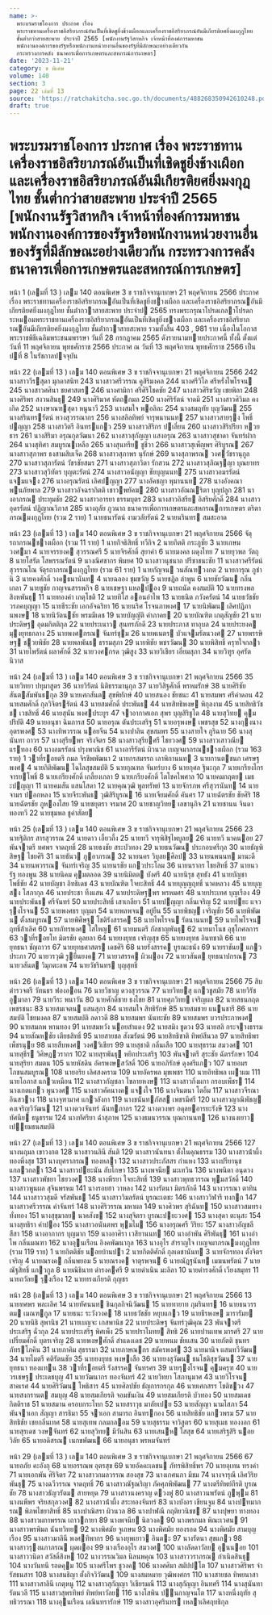 ```yaml
---
name: >-
  พระบรมราชโองการ ประกาศ เรื่อง
  พระราชทานเครื่องราชอิสริยาภรณ์อันเป็นที่เชิดชูยิ่งช้างเผือกและเครื่องราชอิสริยาภรณ์อันมีเกียรติยศยิ่งมงกุฎไทย
  ชั้นต่ำกว่าสายสะพาย ประจำปี 2565 [พนักงานรัฐวิสาหกิจ เจ้าหน้าที่องค์การมหาชน
  พนักงานองค์การของรัฐหรือพนักงานหน่วยงานอื่นของรัฐที่มีลักษณะอย่างเดียวกัน
  กระทรวงการคลัง ธนาคารเพื่อการเกษตรและสหกรณ์การเกษตร]
date: '2023-11-21'
category: ข พิเศษ
volume: 140
section: 3
page: 22 เล่มที่ 13
source: 'https://ratchakitcha.soc.go.th/documents/488268350942610248.pdf'
draft: true
---
```


# พระบรมราชโองการ ประกาศ เรื่อง พระราชทานเครื่องราชอิสริยาภรณ์อันเป็นที่เชิดชูยิ่งช้างเผือกและเครื่องราชอิสริยาภรณ์อันมีเกียรติยศยิ่งมงกุฎไทย ชั้นต่ำกว่าสายสะพาย ประจำปี 2565 [พนักงานรัฐวิสาหกิจ เจ้าหน้าที่องค์การมหาชน พนักงานองค์การของรัฐหรือพนักงานหน่วยงานอื่นของรัฐที่มีลักษณะอย่างเดียวกัน กระทรวงการคลัง ธนาคารเพื่อการเกษตรและสหกรณ์การเกษตร]

หน้า 1 (เลมที่ 13 ) เลม 140 ตอนพิเศษ 3 ข ราชกิจจานุเบกษา 21 พฤศจิกายน 2566 ประกาศ เรื่อง พระราชทานเครื่องราชอิสริยาภรณอันเป็นที่เชิดชูยิ่งชางเผือก และเครื่องราชอิสริยาภรณอันมีเกียรติยศยิ่งมงกุฎไทย ชั้นต่ํากวาสายสะพาย ประจําป 2565 ทรงพระกรุณาโปรดเกลาโปรดกระหมอมพระราชทานเครื่องราชอิสริยาภรณอันเป็นที่เชิดชูยิ่งชางเผือก และเครื่องราชอิสริยาภรณอันมีเกียรติยศยิ่งมงกุฎไทย ชั้นต่ํากวาสายสะพาย รวมทั้งสิ้น 403 , 981 ราย เนื่องในโอกาสพระราชพิธีเฉลิมพระชนมพรรษา วันที่ 28 กรกฎาคม 2565 ดังรายนามทายประกาศนี้ ทั้งนี้ ตั้งแต่วันที่ 11 พฤศจิกายน พุทธศักราช 2566 ประกาศ ณ วันที่ 13 พฤศจิกายน พุทธศักราช 2566 เป็นปที่ 8 ในรัชกาลปจจุบัน

หน้า 22 (เลมที่ 13 ) เลม 140 ตอนพิเศษ 3 ข ราชกิจจานุเบกษา 21 พฤศจิกายน 2566 242 นางสาววีรสุดา มุกดาสนิท 243 นางสาวศรีวรรณ คูสิริมงคล 244 นางศรีวิไล ศรีหรั่งไพโรจน 245 นางสาวศศินา ชยศาสตร 246 นางศามิกา ศรีศิริโชคชัย 247 นางสาวศิริขวัญ เชยพิลา 248 นางศิริพร สงวนสินธุ 249 นางศิริมาศ หัตถกมล 250 นางศิริรัตน์ จาดมี 251 นางสาวศิวิมล คงเกิด 252 นางษาณฑสุดา หนูนาวี 253 นางสมใจ พอลิละ 254 นางสมฤทัย บุญวัฒน 255 นางสรินทรรัตน์ หวงสุวรรณากร 256 นางสลิลทิพย์ จารุพนานนท 257 นางสาวสายรุง โพธิ์ปญญา 258 นางสาวิตรี อินทรแกว 259 นางสาวสิริกร ปเลี่ยน 260 นางสาวสิริปรียา หวยธาร 261 นางสิริมา อรุณกุลวัฒนา 262 นางสาวสุกัญญา แสงอรุณ 263 นางสาวสุชาดา จันทร์ฝาก 264 นางสุทิศา สมบูรณเหลือ 265 นางสุนทรีย ชูชีวา 266 นางสาวสุเพ็ญพร ศิริบูรณ 267 นางสาวสุภาพร ธงสามสิบเจ็ด 268 นางสาวสุภาพร นุรักษ์ 269 นางสุภาพรณ วงศวัชรานุกูล 270 นางสาวสุภารัตน์ วัชรชัยสมร 271 นางสาวสุภาวิตา รักสวน 272 นางสาวสุภิณฐญา บุณยาทร 273 นางสาวสุวิทัตร บุญตะรัตน์ 274 นางสาวอนัญญา ชัยบุญนนท 275 นางสาวอมรรัตน์ แจมแจง 276 นางอรุณรัตน์ เลิศปญญา 277 นางอัคชญา พุมานนท 278 นางอังคณา พนภัยพาล 279 นางสาวอัจฉรากิตติ เชาวพยัคฆ 280 นางสาวอัณณริตา บุญปลูก 281 นางอาภรณ ประทุมชัย 282 นางสาวอารยา ธรรมบุตร 283 นางสาวอิสรีย อิสริยศักดิ์ 284 นางสาวอุดรรัตน์ ปฏิญาณวิภาส 285 นางอุลัย ภูวนาถ ธนาคารเพื่อการเกษตรและสหกรณการเกษตร ตริตาภรณมงกุฎไทย (รวม 2 ราย) 1 นายธนารัตน์ งามวลัยรัตน์ 2 นายนรินทร สมสะอาด

หน้า 23 (เลมที่ 13 ) เลม 140 ตอนพิเศษ 3 ข ราชกิจจานุเบกษา 21 พฤศจิกายน 2566 จัตุรถาภรณชางเผือก (รวม 11 ราย) 1 นายกิจธิสิทธิ์ ทวีกิจ 2 นายกิตติ กระภูชัย 3 นายเกษม วงศมา 4 นายจรรยงค สุวรรณศรี 5 นายจิรศักดิ์ สุยาคํา 6 นายมงคล ผดุงไทย 7 นายยุวพล วัตถุ 8 นายโสรัต โสพรรณรัตน์ 9 นางณิศชากร พิมยศ 10 นางสาวนุชนาถ ปรีชาชนะชัย 11 นางสาวศรีรัตน์ สุวรรณโณ จัตุรถาภรณมงกุฎไทย (รวม 61 ราย) 1 นายกัญจน วนสัณฑวงกต 2 นายการุณ ภูชํานิ 3 นายคงศักดิ์ วงคธนานันท 4 นายฉลอง ชุมขวัญ 5 นายชฎิล ลําพูน 6 นายชัยวัฒน กลิ่นเกลา 7 นายชูชัย กาญจนสรรพกิจ 8 นายเชษฐา แหลปอง 9 นายถนัด คงสมบัติ 10 นายทรงพล สิงหพันธุ 11 นายทองคํา เกตุโชติ 12 นายทิโส ออนอําไพ 13 นายธนิต ภวังครัตน์ 14 นายธวัชชัย วรภคบุญญา 15 นายธีระชัย เอกอัจฉริยา 16 นายนริศ โรจนภาพงศ 17 นายนิพัฒน เลิศปฏิภานพงษ 18 นายนิวัตนชัย พรมมีเดช 19 นายบัญญัติ คําภาคย 20 นายบัณฑิต เกตุสัญชัย 21 นายประดิษฐ อุดมกิตติกุล 22 นายประเนาว สุนทรภักดี 23 นายประภาส ทาอุบล 24 นายประยงค มุงยุทธกลาง 25 นายพงศกรณ จันทร์ชุม 26 นายพเนตร บัวแจมรัตนวงศ 27 นายพรรษิษฐ ชวยพิชัย 28 นายพลพันธ ธรรมสุภา 29 นายพิชัย พชรวัฒน 30 นายพิสิทธิ์ ครุฑใจกลา 31 นายไพรัตน์ ผลาศักดิ์ 32 นายวงศกรด วุฒิสูง 33 นายวิเชียร เอี่ยมสุภา 34 นายวิฑูร อุศรัตนิวาส

หน้า 24 (เลมที่ 13 ) เลม 140 ตอนพิเศษ 3 ข ราชกิจจานุเบกษา 21 พฤศจิกายน 2566 35 นายวิทยา ปทุมาสูตร 36 นายวิรัตน์ นิติธรรมานุกุล 37 นายวิสิฐศักดิ์ พรหมรักษ์ 38 นายศิริชัย สันตสัมพันธกุล 39 นายเศกสันต สุขพิทักษ์ 40 นายสนอง ชัยชนะ 41 นายสมพร ศรีคําดอน 42 นายสมศักดิ์ กุลวิจิตรรัตน์ 43 นายสมศักดิ์ ประพันธ 44 นายสิทธิพงษ พิกุลงาม 45 นายสิทธิวัชช เวชสิทธิ์ 46 นายสุนัน พงศประยูร 47 จาอากาศเอก สุพร บุญสิริชูโต 48 นายสุวิทย คุมปริยัติ 49 นายอนุชา ฉิมภารส 50 นายอรุณ ตันประเสริฐ 51 นายอรุพงษ เพชรสุข 52 นางกุงนาง อุตรพงศ 53 นางทิพวรรณ นอยจีน 54 นางปาลิน สุขสมพร 55 นางสายใจ ภูริฉาย 56 นางสุนันทา ถาวร 57 นางสุรียพร จริงจิตร 58 นางสาวสุรียศรี ไชยวงศ 59 นางสาวเสาวณีย แรทอง 60 นางอมรรัตน์ ปรุงพาณิช 61 นางอารีรัตน์ ผิวนวล เบญจมาภรณชางเผือก (รวม 163 ราย) 1 วาที่รอยตรี กมล จิรชีพพัฒนา 2 นายกรสมรรถ เลาพิกานนท 3 นายกานตชนก เศรษฐพงศ 4 นายกิติพัฒน ไฉไลสุขสมบัติ 5 นายกุณฑล จันทร์บาง 6 นายกุศล ฐินะกุล 7 นายเกรียงไกร จารยโพธิ์ 8 นายเกรียงศักดิ์ เกลี้ยงเกลา 9 นายเกรียงศักดิ์ โตโชคไพศาล 10 นายคมกฤตย เมธะปญญา 11 นายคมสัน แสนโสดา 12 นายคุณวุฒิ พูลทรัพย์ 13 นายจักรภพ ศรีสุวรนันท 14 นายจามร ปอกหลง 15 นายจีระพันธ วุฒิสิริบูรณ 16 นายเจียมศักดิ์ คันศร 17 นายฉัตรชัย ชัยศิริ 18 นายฉัตรชัย ภูหองไสย 19 นายชยุตรา จรมาศ 20 นายชาญวิทย เลขานุกิจ 21 นายชานน จินดาทองทวี 22 นายชุมพล ชูคําสัตย

หน้า 25 (เลมที่ 13 ) เลม 140 ตอนพิเศษ 3 ข ราชกิจจานุเบกษา 21 พฤศจิกายน 2566 23 นายฐิติกร สารสุวรรณ 24 นายดาว เอี้ยวถึ้ง 25 นายทวี จารุพิสิฐไพบูลย 26 นายทวี นาคนอย 27 พันจาตรี ทศพร จาดฤทธิ์ 28 นายธงชัย สระบัวทอง 29 นายธนวัฒน ประกอบศรีกุล 30 นายธัญพิสิษฐ ไชยศิริ 31 นายธันว ภูอาภรณ 32 นายนคร วิบุลยศิลป 33 นายนพนนท มานะดี 34 นายนพวรรณ จันทร์เจริญ 35 นายนรชัย แกวประโลม 36 นายนรากร ไชยสิทธิ์ 37 นายนวรัฐ ทองพูน 38 นายนิคม คุมตลอด 39 นายนิมิตต บังศรี 40 นายนิรุช สุทธัง 41 นายบัญชา โพธิ์ชัย 42 นายบัญชา อิทธิเดช 43 นายบัณฑิต ใจยะสิทธิ์ 44 นายบุญญฤทธิ์ นาคหลวง 45 นายบุญสง โสภากุล 46 นายประชา ทิ้งแสน 47 นายประดิษฐพร พรหมศร 48 นายประเทศ บุญเรือง 49 นายประพันธ ศรีจันทร์ 50 นายประสิทธิ์ เสาเกลียว 51 นายปญญา กลิ่นเจริญ 52 นายปยะ แจวรุงโรจน 53 นายพงศธร บุญมา 54 นายพลพจน อยู่ยืน 55 นายพิชญ เจริญชัย 56 นายพิพัฒน ตั้งสมบูรณ 57 นายพิศิษฐ โชติรังสรรค 58 นายไพโรจน รัตนานนท 59 นายไพโรจน ฤทธิ์ล้ําเลิศ 60 นายภัทรพงศ โสใหญ 61 นายมนตรี กัลชาญพันธุ 62 นายมาโนช อุชุโกศลการ 63 วาที่รอยโท มิตรชัย ดุลยลา 64 นายยงยุทธ เจริญสุข 65 นายยงยุทธ อินทชาติ 66 นายยุทธนา ชัญถาวร 67 นายยุทธศาสตร เดชศิริ 68 นายรังสรรค บูรณะธนัง 69 นายราชันย แกวประภา 70 นายวรวุฒิ รูยืนยงค 71 นายวสรรค ผิวผอง 72 นายวสันต ยุทธนาปกรณ 73 นายวสันต วิมุกตะลพ 74 นายวัชรินทร บุญสุทธิ์

หน้า 26 (เลมที่ 13 ) เลม 140 ตอนพิเศษ 3 ข ราชกิจจานุเบกษา 21 พฤศจิกายน 2566 75 สิบตํารวจตรี วัทนธร ฟองออน 76 นายวิชาญ ดวงสุวรรณ 77 นายวิทยสุ แกวชูสมัย 78 นายวิรัช อูมาลา 79 นายวีระ พนาวัน 80 นายศักดิ์ชาย ธงไชย 81 นายศุภวิทย เจริญผล 82 นายสธนกฤต เพชรชนะ 83 นายสมเจตน แสนสุภา 84 นายสมใจ สิทธิรักษ์ 85 นายสมชาย แนนชารี 86 นายสมบัติ ไชยมงคล 87 นายสมบัติ ลดาวดี 88 นายสมพร นันทะชัย 89 นายสมพร บวรประภาพงศ 90 นายสมภพ พานทอง 91 นายสมหวัง นอยสําแดง 92 นายสมิง ชูดวง 93 นายสลิ กระจางธรรม 94 นายสัณหชัย เตียธสิทธิ์ 95 นายสายชล สังฆรัตน์ 96 นายสิทธิชาติ ทิพย์สีนวล 97 นายสิทธิพร เพ็ชรนุย 98 นายสืบพงศ วงศวิเชียร 99 นายสุชาติ กลิ่นเสือ 100 นายสุธรรม สมวงศ 101 นายสุธีร วิศิษฎวรากร 102 นายสุรพันธุ หยิกประเสริฐ 103 พันจาตรี สุระชัย ฉัตรรักษา 104 นายสุริยา สมตน 105 นายหัสดิน อัครพงษสวัสดิ์ 106 นายอภิรักษ์ ดุงศรีแกว 107 นายอมร โภชนสมบูรณ 108 นายอริย เลิศสงคราม 109 นายอัครพล มุขเพชร 110 นายอิทธิพล เผาผม 111 นายโอภาส แกวเหมือน 112 นางสาวกัญชลา ไขลายหงษ 113 นางสาวกิ่งผกา กรอบเพ็ชร 114 นางเกตแกว พูนวงศ 115 นางสาวคัคนางค แจงใจ 116 นางจินตนา โตอิ้ม 117 นางสาวจีรณา อินสวาง 118 นางจุฑามาศ แกวลังกา 119 นางชนันทภัสส เพชรมีศรี 120 นางสาวญาณิพัชญ คงเจริญวิวัฒน 121 นางดวงจันทร์ ฉันทภากร 122 นางดวงพร อดุลยอารยะรังษี 123 นางทัศนีย ธนูธรรม 124 นางทัศริยา ฉ่ําสุภาพ 125 นางธมนวรรณ บุณกานนท 126 นางนงเยาว เปยมธนสมบัติ

หน้า 27 (เลมที่ 13 ) เลม 140 ตอนพิเศษ 3 ข ราชกิจจานุเบกษา 21 พฤศจิกายน 2566 127 นางนฤมล เขาวงกต 128 นางสาวนลินี สันติ 129 นางสาวนันทนา ตั้งในคุณธรรม 130 นางสาวน้ําผึ้ง ทองพึ่งสุข 131 นางบุศราภรณ ทองหลา 132 นางสาวประภัสสร กําแหง 133 นางปรียานุช แกลวกลา 134 นางสาวปยะนัน ลับโกษา 135 นางพจนีย มะเทวิน 136 นางพนิดา อนุดวง 137 นางสาวพัชยา ไชยวงศ 138 นางพีรยา ใจยะสิทธิ์ 139 นางสาวพุทธวรรณ พุมสวัสดิ์ 140 นางสาวพูนผล สุจินพรหม 141 นางรอยฮา วาหลง 142 นางรัตนา มิตรภักดี 143 นางวรรณา ตาทิน 144 นางสาววสุมดี จรัสพันธ 145 นางสาววิมลรัตน์ บูรณะเตชะ 146 นางสาววิฬารี ทงกก 147 นางสาวศรีวรรณ คําจันทร์ 148 นางศิริวรรณ มหาผล 149 นางศิวพร สุริฉันท 150 นางสาวสมทรง ทั่งทอง 151 นางสุขุมาลย นาคสังข 152 นางสุจิตรา บูรณะปยะวงศ 153 นางสุดา ตะนุสะ 154 นางสุทธิรา คําปอง 155 นางสาวอนันตพร พุมไม 156 นางอรุณศรี วิริยะ 157 นางสาวอัญชลี สีสา 158 นางอาภากร บุญมาก 159 นางอาศิรา เวสิยานนท 160 นางอําพัน ศิริพันธุ 161 นางอําไพ กลิ่นมณฑา 162 นางอุนเรือน อิงคพัฒนากุล 163 นางอุไร สําราญใจ เบญจมาภรณมงกุฎไทย (รวม 119 ราย) 1 นายกิตติชัย นอยบ้านปา 2 นายกิตติศักดิ์ กุลเดชานันท 3 นายจักรทอง ตั้งจิตรเจริญ 4 นายณรงค กลิ่นพยอม 5 นายณรงค จาตุรพจน 6 นายณัฎฐนันท เมฆนพรัตน์ 7 นายณัฐสิทธิ์ แกวกูล 8 นายณิธินาท ดํารงคศรี 9 นายดําเนิน มะลิลา 10 นายดํารงศักดิ์ เวียงสมุทร 11 นายถวัลย รุงเรือง 12 นายทรงเกียรติ กุญชร

หน้า 28 (เลมที่ 13 ) เลม 140 ตอนพิเศษ 3 ข ราชกิจจานุเบกษา 21 พฤศจิกายน 2566 13 นายทศพร พละเลิศ 14 นายทัศนนท ชินกุลกิจนิวัฒน 15 นายทายาท ภุมรินทร 16 นายธนวรรตม เมณฑกูล 17 นายธนะ ระวังวงค 18 นายธวัชชัย หยุบแกว 19 นายธีรพงษ มารารัมย 20 นายนิธิ สุพานิช 21 นายเบญจะ เกสพานิช 22 นายประดิษฐ จันทร์วุฒิคุณ 23 พันจาตรี ประเสริฐ ฉั่วกุล 24 นายประเสริฐ พิศเพ็ง 25 นายปราโมทย สิทธิ 26 นายปานเทพ มารศรี 27 นายเปรี่ยมศักดิ์ บุตรเจริญ 28 นายพงษศักดิ์ สําแดงเดช 29 นายพนม ชัยแสน 30 นายภัตติ ชุนทรภัทรโภคิน 31 นายภาคิม สุธรรมา 32 นายภาษณกร สมัครพงศ 33 นายมานิจ แสนทวีวัฒน 34 นายไมตรี คติรัตนชัย 35 นายยงยุทธ พงษเสือ 36 นายยงสุวัฒน ธนโชติสุขวัฒน 37 นายยุทธนา ทองแทน 38 วาที่รอยตรี รังสรรค จันทรศร 39 นายรุงโรจน คุมครุฑ 40 นายวรเชษฐ ประเดชบุญ 41 นายวัฒนากร ทองจันทร์ 42 นายวิทยา โสภานุมาศ 43 นายวิโรจน สาคเรศ 44 นายศิริวัฒน โพธิสาร 45 นายศิลปชัย ธัญการกรกุล 46 นายเศกสรร โชติชวง 47 นายสงกรานต สมบุญ 48 นายสมเกียรติ จอมขันเงิน 49 นายสมเกียรติ บัวทอง 50 นายสมเดช กิตติราช 51 นายสมาน ครอบกระโทก 52 นายสราวุธ มาลัยเปย 53 นายสัญญา นามโสภา 54 พันจาเอก สัญญา สารธิมา 55 จาเอก สามารถ อินทรกอง 56 นายสิทธิชัย แกวพรม 57 นายสิทธิชัย เชยกลิ่นเทศ 58 นายสุเทพ กลมกลอม 59 นายสุธรรม จาวิสูตร 60 นายสุเมธ ทองงอก 61 นายสุรเดช วงษจันทร์ 62 นายสุวิทย มีวันสิน 63 นายเสนห ใสสุข 64 นายเสริฐสิริ นอยวิลัย 65 นายอดิสรณ เนกขพัฒน 66 นายอนุชา พรหมจันทร์

หน้า 29 (เลมที่ 13 ) เลม 140 ตอนพิเศษ 3 ข ราชกิจจานุเบกษา 21 พฤศจิกายน 2566 67 นายอภัย คะอังกุ 68 นายอรรณพ อุตรสุข 69 นายอัคคะเดชน ภัทรพิสิทธิ์พร 70 นายอุเทน ทรงคํา 71 นายเอกพัน ศิริจิตร 72 นางสาวกมลวรรณ สองสุข 73 นางเกศนภา มีชม 74 นางจารุณี เลิศวิริยพันธุ 75 นางฉวีวรรณ จาดฤทธิ์ 76 นางสาวณัฐณริญา ภัคศุภพิพัฒน 77 นางตรีทิพย์กีรติ บูรณชัย 78 นางสาวธัญวรัตม สายหยุด 79 นางสาวนงคราญ ดวงฟู 80 นางสาวนพรัตน์ ภูพุม 81 นางนพีพร จริยสกุลวงศ 82 นางสาวน้ําผึ้ง สระทองจันทร์ 83 นางบังอร เขียนจูม 84 นางปทมาภรณ พิภพไชยาสิทธิ์ 85 นางปาณิสรา ผิวนวล 86 นางปาฬณี กฤติยวนิชช 87 นางปุษยา ทางทอง 88 นางสาวผกาพรรณ เถาวกายา 89 นางพจนีย นิลวงค 90 นางพรกมล พิณะเวศน 91 นางสาวพรพิมล นันทวิทย 92 นางพิศมัย จูเกษม 93 นางพิศมัย ทองรอด 94 นางพิศมัย สามบุญเรือง 95 นางสาวมาลินี พงศทิพากร 96 นางยุพเยาว อินตะ 97 นางรัตนา สุขแกว 98 นางสาวรุงนภาภรณ ผุดผอง 99 นางเรืองอุไร สมวงศ 100 นางลัดดาวัลย อุนนอย 101 นางสาววนิดา สวัสดิ์สิงห 102 นางวรรณวิมล นิลนพคุณ 103 นางสาววราภรณ กําเนิดสินธุ 104 นางวันทนี รอดคุม 105 นางศรีไพร ชูวงค 106 นางศศิมา สมัปปโต 107 นางสาวศิริพร จํารัสธนสาร 108 นางสนธิญา ตั้งกิจวิวัฒน 109 นางสมหมาย วุฒิพงศกร 110 นางสายชล ทิพยนาสา 111 นางสาวสาลินี เกตุหนู 112 นางสาวสุกัญญา วิเชียรมณี 113 นางสุกัญญา อินทศรี 114 นางสุนันทา รัตนวลี 115 นางสาวสุพรทิพย์ ทิพย์พาวัลย 116 นางโสพิน ปนกาญจนโต 117 นางหนึ่งฤทัย สุทธิวรรณา 118 นางอุนเรือน ผณินทรารักษ์ 119 นางสาวอุศรินทร เหลาเลิศฤทธิกุล
